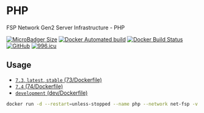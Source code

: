# PHP

FSP Network Gen2 Server Infrastructure - PHP

[![MicroBadger Size](https://img.shields.io/microbadger/image-size/fspnetwork/php.svg?style=flat-square)](https://microbadger.com/#/images/fspnetwork/php)
[![Docker Automated build](https://img.shields.io/docker/automated/fspnetwork/php.svg?style=flat-square)](https://hub.docker.com/r/fspnetwork/php/)
[![Docker Build Status](https://img.shields.io/docker/build/fspnetwork/php.svg?style=flat-square)](https://hub.docker.com/r/fspnetwork/php/)
[![GitHub](https://img.shields.io/github/license/fspnet/php.svg?style=flat-square)](https://github.com/fspnetwork/php/blob/master/LICENSE)
[![996.icu](https://img.shields.io/badge/link-996.icu-red.svg?style=flat-square)](https://996.icu)

## Usage

- [`7.3`, `latest`, `stable` (73/Dockerfile)](https://github.com/FSPNet/PHP/blob/master/73/Dockerfile)
- [`7.4` (74/Dockerfile)](https://github.com/FSPNet/PHP/blob/master/74/Dockerfile)
- [`development` (dev/Dockerfile)](https://github.com/FSPNet/PHP/blob/master/dev/Dockerfile)

```bash
docker run -d --restart=unless-stopped --name php --network net-fsp -v /opt/www:/data/www:rw -v /opt/php/log:/var/log/php-fpm fspnetwork/php
```